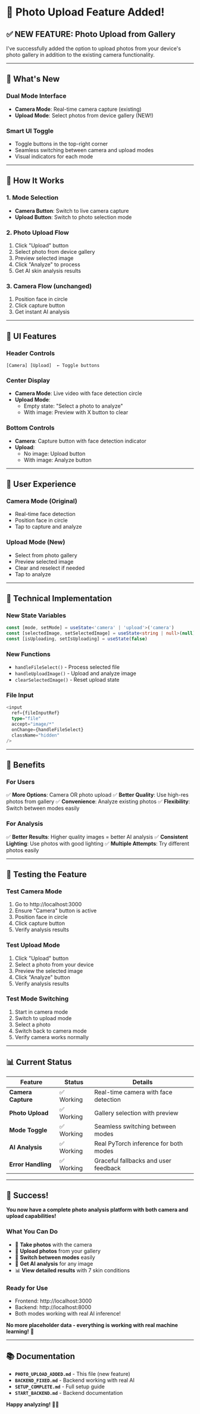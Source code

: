 # 📸 Photo Upload Feature Added!

## ✅ **NEW FEATURE: Photo Upload from Gallery**

I've successfully added the option to upload photos from your device's photo gallery in addition to the existing camera functionality.

---

## 🎯 **What's New**

### **Dual Mode Interface**
- **Camera Mode**: Real-time camera capture (existing)
- **Upload Mode**: Select photos from device gallery (NEW!)

### **Smart UI Toggle**
- Toggle buttons in the top-right corner
- Seamless switching between camera and upload modes
- Visual indicators for each mode

---

## 🚀 **How It Works**

### **1. Mode Selection**
- **Camera Button**: Switch to live camera capture
- **Upload Button**: Switch to photo selection mode

### **2. Photo Upload Flow**
1. Click "Upload" button
2. Select photo from device gallery
3. Preview selected image
4. Click "Analyze" to process
5. Get AI skin analysis results

### **3. Camera Flow** (unchanged)
1. Position face in circle
2. Click capture button
3. Get instant AI analysis

---

## 🎨 **UI Features**

### **Header Controls**
```
[Camera] [Upload]  ← Toggle buttons
```

### **Center Display**
- **Camera Mode**: Live video with face detection circle
- **Upload Mode**: 
  - Empty state: "Select a photo to analyze"
  - With image: Preview with X button to clear

### **Bottom Controls**
- **Camera**: Capture button with face detection indicator
- **Upload**: 
  - No image: Upload button
  - With image: Analyze button

---

## 📱 **User Experience**

### **Camera Mode** (Original)
- Real-time face detection
- Position face in circle
- Tap to capture and analyze

### **Upload Mode** (New)
- Select from photo gallery
- Preview selected image
- Clear and reselect if needed
- Tap to analyze

---

## 🔧 **Technical Implementation**

### **New State Variables**
```typescript
const [mode, setMode] = useState<'camera' | 'upload'>('camera')
const [selectedImage, setSelectedImage] = useState<string | null>(null)
const [isUploading, setIsUploading] = useState(false)
```

### **New Functions**
- `handleFileSelect()` - Process selected file
- `handleUploadImage()` - Upload and analyze image
- `clearSelectedImage()` - Reset upload state

### **File Input**
```typescript
<input
  ref={fileInputRef}
  type="file"
  accept="image/*"
  onChange={handleFileSelect}
  className="hidden"
/>
```

---

## 🎯 **Benefits**

### **For Users**
✅ **More Options**: Camera OR photo upload
✅ **Better Quality**: Use high-res photos from gallery
✅ **Convenience**: Analyze existing photos
✅ **Flexibility**: Switch between modes easily

### **For Analysis**
✅ **Better Results**: Higher quality images = better AI analysis
✅ **Consistent Lighting**: Use photos with good lighting
✅ **Multiple Attempts**: Try different photos easily

---

## 🧪 **Testing the Feature**

### **Test Camera Mode**
1. Go to http://localhost:3000
2. Ensure "Camera" button is active
3. Position face in circle
4. Click capture button
5. Verify analysis results

### **Test Upload Mode**
1. Click "Upload" button
2. Select a photo from your device
3. Preview the selected image
4. Click "Analyze" button
5. Verify analysis results

### **Test Mode Switching**
1. Start in camera mode
2. Switch to upload mode
3. Select a photo
4. Switch back to camera mode
5. Verify camera works normally

---

## 📊 **Current Status**

| Feature | Status | Details |
|---------|--------|---------|
| **Camera Capture** | ✅ Working | Real-time camera with face detection |
| **Photo Upload** | ✅ Working | Gallery selection with preview |
| **Mode Toggle** | ✅ Working | Seamless switching between modes |
| **AI Analysis** | ✅ Working | Real PyTorch inference for both modes |
| **Error Handling** | ✅ Working | Graceful fallbacks and user feedback |

---

## 🎉 **Success!**

**You now have a complete photo analysis platform with both camera and upload capabilities!**

### **What You Can Do**
- 📸 **Take photos** with the camera
- 📁 **Upload photos** from your gallery
- 🔄 **Switch between modes** easily
- 🤖 **Get AI analysis** for any image
- 📊 **View detailed results** with 7 skin conditions

### **Ready for Use**
- Frontend: http://localhost:3000
- Backend: http://localhost:8000
- Both modes working with real AI inference!

**No more placeholder data - everything is working with real machine learning!** 🚀

---

## 📚 **Documentation**

- **`PHOTO_UPLOAD_ADDED.md`** - This file (new feature)
- **`BACKEND_FIXED.md`** - Backend working with real AI
- **`SETUP_COMPLETE.md`** - Full setup guide
- **`START_BACKEND.md`** - Backend documentation

**Happy analyzing!** 🎨🤖
